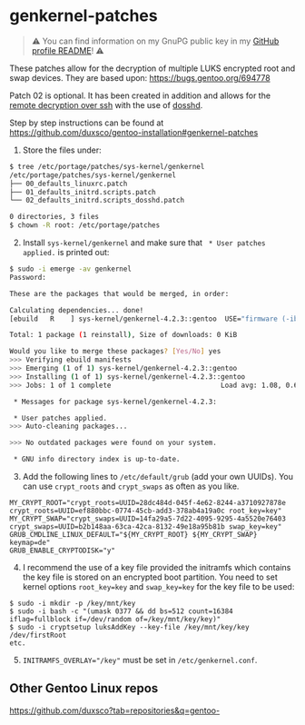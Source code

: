 # genkernel-patches

> ️⚠️ You can find information on my GnuPG public key in my [GitHub profile README](https://github.com/duxsco/)! ⚠️

These patches allow for the decryption of multiple LUKS encrypted root and swap devices. They are based upon:
https://bugs.gentoo.org/694778

Patch 02 is optional. It has been created in addition and allows for the [remote decryption over ssh](https://github.com/duxsco/gentoo-installation#remote-unlock) with the use of [dosshd](https://wiki.gentoo.org/wiki/Handbook:AMD64/Blocks/Booting).

Step by step instructions can be found at https://github.com/duxsco/gentoo-installation#genkernel-patches

  1. Store the files under:

```bash
$ tree /etc/portage/patches/sys-kernel/genkernel
/etc/portage/patches/sys-kernel/genkernel
├── 00_defaults_linuxrc.patch
├── 01_defaults_initrd.scripts.patch
└── 02_defaults_initrd.scripts_dosshd.patch

0 directories, 3 files
$ chown -R root: /etc/portage/patches
```

  2. Install `sys-kernel/genkernel` and make sure that ` * User patches applied.` is printed out:

```bash
$ sudo -i emerge -av genkernel
Password: 

These are the packages that would be merged, in order:

Calculating dependencies... done!
[ebuild   R    ] sys-kernel/genkernel-4.2.3::gentoo  USE="firmware (-ibm)" PYTHON_SINGLE_TARGET="python3_9 (-python3_10) -python3_8" 0 KiB

Total: 1 package (1 reinstall), Size of downloads: 0 KiB

Would you like to merge these packages? [Yes/No] yes
>>> Verifying ebuild manifests
>>> Emerging (1 of 1) sys-kernel/genkernel-4.2.3::gentoo
>>> Installing (1 of 1) sys-kernel/genkernel-4.2.3::gentoo
>>> Jobs: 1 of 1 complete                           Load avg: 1.08, 0.63, 0.42

 * Messages for package sys-kernel/genkernel-4.2.3:

 * User patches applied.
>>> Auto-cleaning packages...

>>> No outdated packages were found on your system.

 * GNU info directory index is up-to-date.
```

  3. Add the following lines to `/etc/default/grub` (add your own UUIDs). You can use `crypt_roots` and `crypt_swaps` as often as you like.

```
MY_CRYPT_ROOT="crypt_roots=UUID=28dc484d-045f-4e62-8244-a3710927878e crypt_roots=UUID=ef880bbc-0774-45cb-add3-378ab4a19a0c root_key=key"
MY_CRYPT_SWAP="crypt_swaps=UUID=14fa29a5-7d22-4095-9295-4a5520e76403 crypt_swaps=UUID=b2b148aa-63ca-42ca-8132-49e18a95b81b swap_key=key"
GRUB_CMDLINE_LINUX_DEFAULT="${MY_CRYPT_ROOT} ${MY_CRYPT_SWAP} keymap=de"
GRUB_ENABLE_CRYPTODISK="y"
```

  4. I recommend the use of a key file provided the initramfs which contains the key file is stored on an encrypted boot partition. You need to set kernel options `root_key=key` and `swap_key=key` for the key file to be used:

```
$ sudo -i mkdir -p /key/mnt/key
$ sudo -i bash -c "(umask 0377 && dd bs=512 count=16384 iflag=fullblock if=/dev/random of=/key/mnt/key/key)"
$ sudo -i cryptsetup luksAddKey --key-file /key/mnt/key/key /dev/firstRoot
etc.
```
  5. `INITRAMFS_OVERLAY="/key"` must be set in `/etc/genkernel.conf`.

## Other Gentoo Linux repos

https://github.com/duxsco?tab=repositories&q=gentoo-
